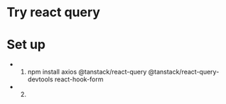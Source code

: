 # Try react query

# Set up
- 1. npm install axios @tanstack/react-query @tanstack/react-query-devtools react-hook-form
- 2. 


